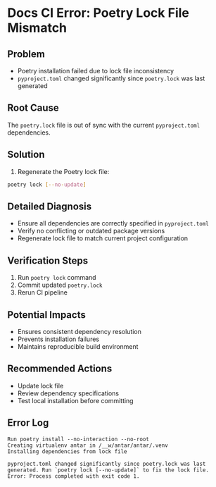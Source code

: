 # Docs CI Error: Poetry Lock File Mismatch

## Problem
- Poetry installation failed due to lock file inconsistency
- `pyproject.toml` changed significantly since `poetry.lock` was last generated

## Root Cause
The `poetry.lock` file is out of sync with the current `pyproject.toml` dependencies.

## Solution
1. Regenerate the Poetry lock file:
```bash
poetry lock [--no-update]
```

## Detailed Diagnosis
- Ensure all dependencies are correctly specified in `pyproject.toml`
- Verify no conflicting or outdated package versions
- Regenerate lock file to match current project configuration

## Verification Steps
1. Run `poetry lock` command
2. Commit updated `poetry.lock`
3. Rerun CI pipeline

## Potential Impacts
- Ensures consistent dependency resolution
- Prevents installation failures
- Maintains reproducible build environment

## Recommended Actions
- Update lock file
- Review dependency specifications
- Test local installation before committing

## Error Log

```
Run poetry install --no-interaction --no-root
Creating virtualenv antar in /__w/antar/antar/.venv
Installing dependencies from lock file

pyproject.toml changed significantly since poetry.lock was last generated. Run `poetry lock [--no-update]` to fix the lock file.
Error: Process completed with exit code 1.
```